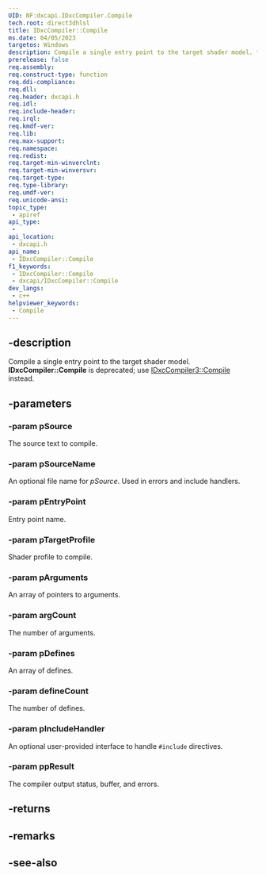 ```yaml
---
UID: NF:dxcapi.IDxcCompiler.Compile
tech.root: direct3dhlsl
title: IDxcCompiler::Compile
ms.date: 04/05/2023
targetos: Windows
description: Compile a single entry point to the target shader model. **IDxcCompiler::Compile** is deprecated; use [IDxcCompiler3::Compile](./nf-dxcapi-idxccompiler3-compile) instead.
prerelease: false
req.assembly: 
req.construct-type: function
req.ddi-compliance: 
req.dll: 
req.header: dxcapi.h
req.idl: 
req.include-header: 
req.irql: 
req.kmdf-ver: 
req.lib: 
req.max-support: 
req.namespace: 
req.redist: 
req.target-min-winverclnt: 
req.target-min-winversvr: 
req.target-type: 
req.type-library: 
req.umdf-ver: 
req.unicode-ansi: 
topic_type:
 - apiref
api_type:
 - 
api_location:
 - dxcapi.h
api_name:
 - IDxcCompiler::Compile
f1_keywords:
 - IDxcCompiler::Compile
 - dxcapi/IDxcCompiler::Compile
dev_langs:
 - c++
helpviewer_keywords:
 - Compile
---
```


## -description

Compile a single entry point to the target shader model. **IDxcCompiler::Compile** is deprecated; use [IDxcCompiler3::Compile](./nf-dxcapi-idxccompiler3-compile) instead.

## -parameters

### -param pSource

The source text to compile.

### -param pSourceName

An optional file name for *pSource*. Used in errors and include handlers.

### -param pEntryPoint

Entry point name.

### -param pTargetProfile

Shader profile to compile.

### -param pArguments

An array of pointers to arguments.

### -param argCount

The number of arguments.

### -param pDefines

An array of defines.

### -param defineCount

The number of defines.

### -param pIncludeHandler

An optional user-provided interface to handle `#include` directives.

### -param ppResult

The compiler output status, buffer, and errors.

## -returns

## -remarks

## -see-also
